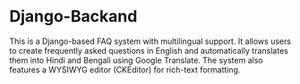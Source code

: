 # Django-Backand
This is a Django-based FAQ system with multilingual support. It allows users to create frequently asked questions in English and automatically translates them into Hindi and Bengali using Google Translate. The system also features a WYSIWYG editor (CKEditor) for rich-text formatting.
